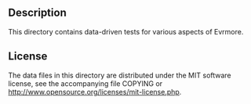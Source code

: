 Description
------------

This directory contains data-driven tests for various aspects of Evrmore.

License
--------

The data files in this directory are distributed under the MIT software
license, see the accompanying file COPYING or
http://www.opensource.org/licenses/mit-license.php.

